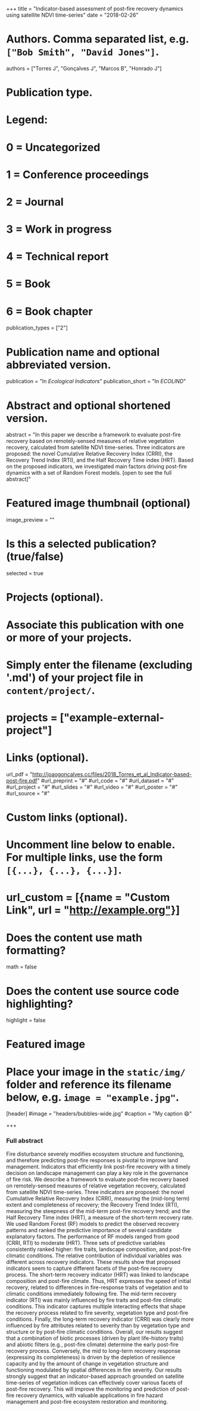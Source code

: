+++
title = "Indicator-based assessment of post-fire recovery dynamics using satellite NDVI time-series"
date = "2018-02-26"

# Authors. Comma separated list, e.g. `["Bob Smith", "David Jones"]`.
authors = ["Torres J", "Gonçalves J", "Marcos B", "Honrado J"]

# Publication type.
# Legend:
# 0 = Uncategorized
# 1 = Conference proceedings
# 2 = Journal
# 3 = Work in progress
# 4 = Technical report
# 5 = Book
# 6 = Book chapter
publication_types = ["2"]

# Publication name and optional abbreviated version.
publication = "In *Ecological Indicators*"
publication_short = "In *ECOLIND*"

# Abstract and optional shortened version.
abstract = "In this paper we describe a framework to evaluate post-fire recovery based on remotely-sensed measures of relative vegetation recovery, calculated from satellite NDVI time-series. Three indicators are proposed: the novel Cumulative Relative Recovery Index (CRRI), the Recovery Trend Index (RTI), and the Half Recovery Time index (HRT). Based on the proposed indicators, we investigated main factors driving post-fire dynamics with a set of Random Forest models. [open to see the full abstract]"

# Featured image thumbnail (optional)
image_preview = ""

# Is this a selected publication? (true/false)
selected = true

# Projects (optional).
#   Associate this publication with one or more of your projects.
#   Simply enter the filename (excluding '.md') of your project file in `content/project/`.
# projects = ["example-external-project"]

# Links (optional).
url_pdf = "http://joaogoncalves.cc/files/2018_Torres_et_al_Indicator-based-post-fire.pdf"
#url_preprint = "#"
#url_code = "#"
#url_dataset = "#"
#url_project = "#"
#url_slides = "#"
#url_video = "#"
#url_poster = "#"
#url_source = "#"

# Custom links (optional).
# Uncomment line below to enable. For multiple links, use the form `[{...}, {...}, {...}]`.
#
# url_custom = [{name = "Custom Link", url = "http://example.org"}]

# Does the content use math formatting?
math = false

# Does the content use source code highlighting?
highlight = false

# Featured image
# Place your image in the `static/img/` folder and reference its filename below, e.g. `image = "example.jpg"`.
[header]
  #image = "headers/bubbles-wide.jpg"
  #caption = "My caption :smile:"

+++

### Full abstract

Fire disturbance severely modifies ecosystem structure and functioning, and therefore predicting post-fire responses is pivotal to improve land management. Indicators that efficiently link post-fire recovery with a timely decision on landscape management can play a key role in the governance of fire risk. We describe a framework to evaluate post-fire recovery based on remotely-sensed measures of relative vegetation recovery, calculated from satellite NDVI time-series. Three indicators are proposed: the novel Cumulative Relative Recovery Index (CRRI), measuring the (mid-long term) extent and completeness of recovery; the Recovery Trend Index (RTI), measuring the steepness of the mid-term post-fire recovery trend; and the Half Recovery Time index (HRT), a measure of the short-term recovery rate. We used Random Forest (RF) models to predict the observed recovery patterns and ranked the predictive importance of several candidate explanatory factors. The performance of RF models ranged from good (CRRI, RTI) to moderate (HRT). Three sets of predictive variables consistently ranked higher: fire traits, landscape composition, and post-fire climatic conditions. The relative contribution of individual variables was different across recovery indicators. These results show that proposed indicators seem to capture different facets of the post-fire recovery process. The short-term recovery indicator (HRT) was linked to landscape composition and post-fire climate. Thus, HRT expresses the speed of initial recovery, related to differences in fire-response traits of vegetation and to climatic conditions immediately following fire. The mid-term recovery indicator (RTI) was mainly influenced by fire traits and post-fire climatic conditions. This indicator captures multiple interacting effects that shape the recovery process related to fire severity, vegetation type and post-fire conditions. Finally, the long-term recovery indicator (CRRI) was clearly more influenced by fire attributes related to severity than by vegetation type and structure or by post-fire climatic conditions. Overall, our results suggest that a combination of biotic processes (driven by plant life-history traits) and abiotic filters (e.g., post-fire climate) determine the early post-fire recovery process. Conversely, the mid to long-term recovery response (expressing its completeness) is driven by the depletion of resilience capacity and by the amount of change in vegetation structure and functioning modulated by spatial differences in fire severity. Our results strongly suggest that an indicator-based approach grounded on satellite time-series of vegetation indices can effectively cover various facets of post-fire recovery. This will improve the monitoring and prediction of post-fire recovery dynamics, with valuable applications in fire hazard management and post-fire ecosystem restoration and monitoring.